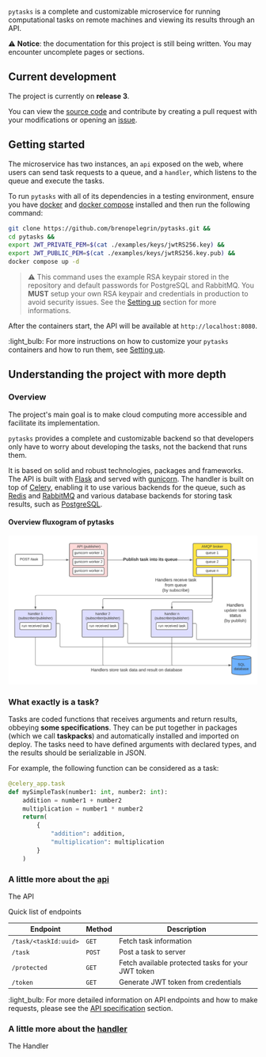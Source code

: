 
``pytasks`` is a complete and customizable microservice for running computational tasks on remote machines and viewing its results through an API. 

:warning: **Notice**: the documentation for this project is still being written. You may encounter uncomplete pages or sections.

## Current development

The project is currently on **release 3**.

You can view the [source code]() and contribute by creating a pull request with your modifications or opening an [issue]().


## Getting started

The microservice has two instances, an ``api`` exposed on the web, where users can send task requests to a queue, and a ``handler``, which listens to the queue and execute the tasks.

To run ``pytasks`` with all of its dependencies in a testing environment, ensure you have [docker](https://docs.docker.com/engine/install/) and [docker compose](https://docs.docker.com/compose/install/) installed and then run the following command:

```bash
git clone https://github.com/brenopelegrin/pytasks.git &&
cd pytasks &&
export JWT_PRIVATE_PEM=$(cat ./examples/keys/jwtRS256.key) &&
export JWT_PUBLIC_PEM=$(cat ./examples/keys/jwtRS256.key.pub) &&
docker compose up -d
```

> :warning: This command uses the example RSA keypair stored in the repository and default passwords for PostgreSQL and RabbitMQ. You **MUST** setup your own RSA keypair and credentials in production to avoid security issues. See the [Setting up](setup.md) section for more informations.

After the containers start, the API will be available at ``http://localhost:8080``.

:light_bulb: For more instructions on how to customize your ``pytasks`` containers and how to run them, see [Setting up](setup.md).

## Understanding the project with more depth

### **Overview**

The project's main goal is to make cloud computing more accessible and facilitate its implementation.

``pytasks`` provides a complete and customizable backend so that developers only have to worry about developing the tasks, not the backend that runs them.

It is based on solid and robust technologies, packages and frameworks. The API is built with [Flask](https://github.com/pallets/flask) and served with [gunicorn](https://github.com/benoitc/gunicorn). The handler is built on top of [Celery](https://github.com/celery/celery), enabling it to use various backends for the queue, such as [Redis](https://redis.io/) and [RabbitMQ](https://www.rabbitmq.com/) and various database backends for storing task results, such as [PostgreSQL](https://www.postgresql.org/).

#### Overview fluxogram of pytasks
![Overview fluxogram](img/overview_fluxogram.png)

### **What exactly is a task?**

Tasks are coded functions that receives arguments and return results, obbeying **some specifications**. They can be put together in packages (which we call **taskpacks**) and automatically installed and imported on deploy.
The tasks need to have defined arguments with declared types, and the results should be serializable in JSON. 

For example, the following function can be considered as a task:

```python
@celery_app.task
def mySimpleTask(number1: int, number2: int):
    addition = number1 + number2
    multiplication = number1 * number2
    return(
        {
            "addition": addition,
            "multiplication": multiplication
        }
    )
```

### **A little more about the [api](api.md)**
The API 

Quick list of endpoints

| Endpoint                | Method   | Description                                        |
| ----------------------- | -------- | -------------------------------------------------- |
| ``/task/<taskId:uuid>`` | ``GET``  | Fetch task information                             |
| ``/task``               | ``POST`` | Post a task to server                              |
| ``/protected``          | ``GET``  | Fetch available protected tasks for your JWT token |
| ``/token``              | ``GET``  | Generate JWT token from credentials                |

:light_bulb: For more detailed information on API endpoints and how to make requests, please see the [API specification](api.specification.md) section.

### **A little more about the [handler](handler.md)**
The Handler

